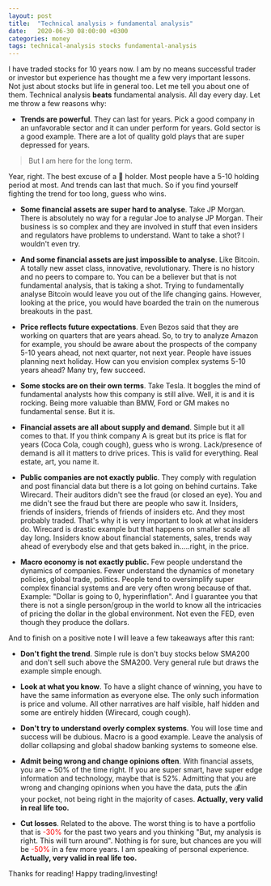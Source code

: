 ```yaml
---
layout: post
title:  "Technical analysis > fundamental analysis"
date:   2020-06-30 08:00:00 +0300
categories: money
tags: technical-analysis stocks fundamental-analysis
---
```

I have traded stocks for 10 years now. I am by no means successful trader or investor but experience has thought me a few very important lessons. Not just about stocks but life in general too. Let me tell you about one of them. Technical analysis **beats** fundamental analysis. All day every day. Let me throw a few reasons why:

* **Trends are powerful**. They can last for years. Pick a good company in an unfavorable sector and it can under perform for years. Gold sector is a good example. There are a lot of quality gold plays that are super depressed for years.

> But I am here for the long term.

Year, right. The best excuse of a 🧳 holder. Most people have a 5-10 holding period at most. And trends can last that much. So if you find yourself fighting the trend for too long, guess who wins.

* **Some financial assets are super hard to analyse**. Take JP Morgan. There is absolutely no way for a regular Joe to analyse JP Morgan. Their business is so complex and they are involved in stuff that even insiders and regulators have problems to understand. Want to take a shot? I wouldn't even try.

* **And some financial assets are just impossible to analyse**. Like Bitcoin. A totally new asset class, innovative, revolutionary. There is no history and no peers to compare to. You can be a believer but that is not fundamental analysis, that is taking a shot. Trying to fundamentally analyse Bitcoin would leave you out of the life changing gains. However, looking at the price, you would have boarded the train on the numerous breakouts in the past.

* **Price reflects future expectations**. Even Bezos said that they are working on quarters that are years ahead. So, to try to analyze Amazon for example, you should be aware about the prospects of the company 5-10 years ahead, not next quarter, not next year. People have issues planning next holiday. How can you envision complex systems 5-10 years ahead? Many try, few succeed.

* **Some stocks are on their own terms**. Take Tesla. It boggles the mind of fundamental analysts how this company is still alive. Well, it is and it is rocking. Being more valuable than BMW, Ford or GM makes no fundamental sense. But it is.

* **Financial assets are all about supply and demand**. Simple but it all comes to that. If you think company A is great but its price is flat for years (Coca Cola, cough cough), guess who is wrong. Lack/presence of demand is all it matters to drive prices. This is valid for everything. Real estate, art, you name it.

* **Public companies are not exactly public**. They comply with regulation and post financial data but there is a lot going on behind curtains. Take Wirecard. Their auditors didn't see the fraud (or closed an eye). You and me didn't see the fraud but there are people who saw it. Insiders, friends of insiders, friends of friends of insiders etc. And they most probably traded. That's why it is very important to look at what insiders do. Wirecard is drastic example but that happens on smaller scale all day long. Insiders know about financial statements, sales, trends way ahead of everybody else and that gets baked in.....right, in the price.

* **Macro economy is not exactly public.** Few people understand the dynamics of companies. Fewer understand the dynamics of monetary policies, global trade, politics. People tend to oversimplify super complex financial systems and are very often wrong because of that. Example: "Dollar is going to 0, hyperinflation". And I guarantee you that there is not a single person/group in the world to know all the intricacies of pricing the dollar in the global environment. Not even the FED, even though they produce the dollars.

And to finish on a positive note I will leave a few takeaways after this rant:

* **Don't fight the trend**. Simple rule is don't buy stocks below SMA200 and don't sell such above the SMA200. Very general rule but draws the example simple enough.

* **Look at what you know**. To have a slight chance of winning, you have to have the same information as everyone else. The only such information is price and volume. All other narratives are half visible, half hidden and some are entirely hidden (Wirecard, cough cough).

* **Don't try to understand overly complex systems**. You will lose time and success will be dubious. Macro is a good example. Leave the analysis of dollar collapsing and global shadow banking systems to someone else.

* **Admit being wrong and change opinions often**. With financial assets, you are ~ 50% of the time right. If you are super smart, have super edge information and technology, maybe that is 52%. Admitting that you are wrong and changing opinions when you have the data, puts the 💰in your pocket, not being right in the majority of cases. **Actually, very valid in real life too.**

* **Cut losses**. Related to the above. The worst thing is to have a portfolio that is <span style="color:red">-30%</span> for the past two years and you thinking "But, my analysis is right. This will turn around". Nothing is for sure, but chances are you will be <span style="color:red">-50%</span> in a few more years. I am speaking of personal experience. **Actually, very valid in real life too.**

Thanks for reading! Happy trading/investing!
